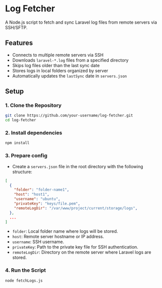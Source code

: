 # Log Fetcher

A Node.js script to fetch and sync Laravel log files from remote servers via SSH/SFTP.

## Features

- Connects to multiple remote servers via SSH
- Downloads `laravel-*.log` files from a specified directory
- Skips log files older than the last sync date
- Stores logs in local folders organized by server
- Automatically updates the `lastSync` date in `servers.json`

## Setup

### 1. Clone the Repository

```bash
git clone https://github.com/your-username/log-fetcher.git
cd log-fetcher
```

### 2. Install dependencies
```bash
npm install
```

### 3. Prepare config

- Create a `servers.json` file in the root directory with the following structure:

```json
[
  {
    "folder": "folder-name1",
    "host": "host1",
    "username": "ubuntu",
    "privateKey": "keys/file.pem",
    "remoteLogDir": "/var/www/project/current/storage/logs",
  },
  ...
]
```
- `folder`: Local folder name where logs will be stored.
- `host`: Remote server hostname or IP address.
- `username`: SSH username.
- `privateKey`: Path to the private key file for SSH authentication.
- `remoteLogDir`: Directory on the remote server where Laravel logs are stored.

### 4. Run the Script

```bash
node fetchLogs.js
```
